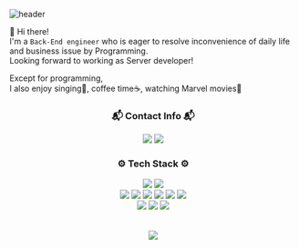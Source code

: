 ![header](https://capsule-render.vercel.app/api?type=waving&color=gradient&height=150&section=header&text=백엔드%20개발이%20재밌는%20백민기입니다😄&fontSize=30)

👋 Hi there!   
I'm a `Back-End engineer` who is eager to resolve inconvenience of daily life and business issue by Programming.   
Looking forward to working as Server developer!

Except for programming,   
I also enjoy singing🎤, coffee time☕, watching Marvel movies🍿

### <p align="center">📬 Contact Info 📬</p>
<div align="center">
<img src="https://img.shields.io/badge/skyup9393@gmail.com-EA4335?style=flat-square&logo=Gmail&logoColor=white"/> <img src="https://img.shields.io/badge/Dev Blog (updating)-333333?style=flat-square&logo=Notion&logoColor=white"/>
</div>

### <p align="center">⚙️ Tech Stack ⚙️</p>
<div align="center">
<img src="https://img.shields.io/badge/Javascript-F7DF1E?style=flat-square&logo=Javascript&logoColor=white"/> <img src="https://img.shields.io/badge/Typescript-3178C6?style=flat-square&logo=Typescript&logoColor=white"/>   
</div>
<div align="center">
<img src="https://img.shields.io/badge/Node.js-339933?style=flat-square&logo=Node.js&logoColor=white"/> <img src="https://img.shields.io/badge/Express-000000?style=flat-square&logo=Express&logoColor=white"/> <img src="https://img.shields.io/badge/NestJS-E0234E?style=flat-square&logo=NestJS&logoColor=white"/> <img src="https://img.shields.io/badge/MySQL-4479A1?style=flat-square&logo=MySQL&logoColor=white"/> <img src="https://img.shields.io/badge/Sequelize-52B0E7?style=flat-square&logo=Sequelize&logoColor=white"/> <img src="https://img.shields.io/badge/AWS-232F3E?style=flat-square&logo=Amazon AWS&logoColor=white"/>   
</div>
<div align="center">
<img src="https://img.shields.io/badge/React-61DAFB?style=flat-square&logo=React&logoColor=white"/> <img src="https://img.shields.io/badge/React Router-CA4245?style=flat-square&logo=React Router&logoColor=white"/> <img src="https://img.shields.io/badge/Redux-764ABC?style=flat-square&logo=Redux&logoColor=white"/> 
</div>   
<br/><br/>
<div align="center">
 <img src="https://github-readme-stats.vercel.app/api?username=alsrlqor1007&show_icons=true&theme=aura_dark" />
</div>
